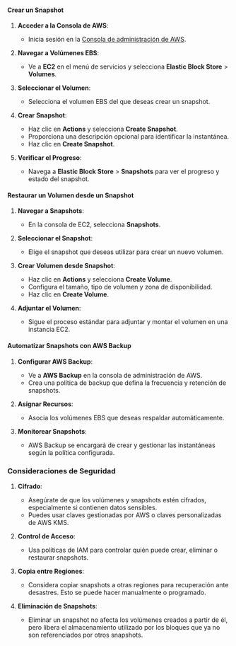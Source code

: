 #### Crear un Snapshot

1. **Acceder a la Consola de AWS**:
    
    - Inicia sesión en la [Consola de administración de AWS](https://aws.amazon.com/console/).

2. **Navegar a Volúmenes EBS**:
    
    - Ve a **EC2** en el menú de servicios y selecciona **Elastic Block Store** > **Volumes**.

3. **Seleccionar el Volumen**:
    
    - Selecciona el volumen EBS del que deseas crear un snapshot.

4. **Crear Snapshot**:
    
    - Haz clic en **Actions** y selecciona **Create Snapshot**.
    - Proporciona una descripción opcional para identificar la instantánea.
    - Haz clic en **Create Snapshot**.

5. **Verificar el Progreso**:
    
    - Navega a **Elastic Block Store** > **Snapshots** para ver el progreso y estado del snapshot.

#### Restaurar un Volumen desde un Snapshot

1. **Navegar a Snapshots**:
    
    - En la consola de EC2, selecciona **Snapshots**.

2. **Seleccionar el Snapshot**:
    
    - Elige el snapshot que deseas utilizar para crear un nuevo volumen.

3. **Crear Volumen desde Snapshot**:
    
    - Haz clic en **Actions** y selecciona **Create Volume**.
    - Configura el tamaño, tipo de volumen y zona de disponibilidad.
    - Haz clic en **Create Volume**.

4. **Adjuntar el Volumen**:
    
    - Sigue el proceso estándar para adjuntar y montar el volumen en una instancia EC2.

#### Automatizar Snapshots con AWS Backup

1. **Configurar AWS Backup**:
    
    - Ve a **AWS Backup** en la consola de administración de AWS.
    - Crea una política de backup que defina la frecuencia y retención de snapshots.

2. **Asignar Recursos**:
    
    - Asocia los volúmenes EBS que deseas respaldar automáticamente.

3. **Monitorear Snapshots**:
    
    - AWS Backup se encargará de crear y gestionar las instantáneas según la política configurada.

### Consideraciones de Seguridad

1. **Cifrado**:
    
    - Asegúrate de que los volúmenes y snapshots estén cifrados, especialmente si contienen datos sensibles.
    - Puedes usar claves gestionadas por AWS o claves personalizadas de AWS KMS.

2. **Control de Acceso**:
    
    - Usa políticas de IAM para controlar quién puede crear, eliminar o restaurar snapshots.

3. **Copia entre Regiones**:
    
    - Considera copiar snapshots a otras regiones para recuperación ante desastres. Esto se puede hacer manualmente o programado.

4. **Eliminación de Snapshots**:
    
    - Eliminar un snapshot no afecta los volúmenes creados a partir de él, pero libera el almacenamiento utilizado por los bloques que ya no son referenciados por otros snapshots.